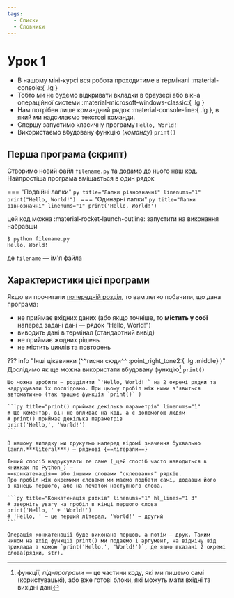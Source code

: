 ```yaml
---
tags:
  - Списки
  - Словники
---
```


# Урок 1
- В нашому міні-курсі вся робота проходитиме в терміналі :material-console:{ .lg }
- Тобто ми не будемо відкривати вкладки в браузері або вікна операційної системи :material-microsoft-windows-classic:{ .lg }
- Нам потрібен лише командний рядок :material-console-line:{ .lg }, в який ми надсилаємо текстові команди.
- Спершу запустимо класичну програму `Hello, World!`
- Використаємо вбудовану функцію (_команду_) `print()`
## Перша програма (скрипт)
Створимо новий файл `filename.py` та додамо до нього наш код.  
Найпростіша програма вміщається в один рядок

=== "Подвійні лапки"
    ```py title="Лапки рівнозначні" linenums="1"
    print("Hello, World!")
    ```
=== "Одинарні лапки"
    ```py title="Лапки рівнозначні" linenums="1"
    print('Hello, World!')
    ```

цей код можна :material-rocket-launch-outline: запустити на виконання набравши

<!-- termynal -->
```
$ python filename.py
Hello, World!
```

де `filename` — ім'я файла

## Характеристики цієї програми
Якщо ви прочитали [попередній розділ](../fundamentals.md#input-and-output-aka-io), то вам легко побачити, що дана програма:

- не приймає вхідних даних (або якщо точніше, то __містить у собі__  
    наперед задані дані — рядок "Hello, World!")
- виводить дані в термінал (стандартний вивід)
- не приймає жодних рішень
- не містить циклів та повторень

??? info "Інші цікавинки (^^тисни сюди^^ :point_right_tone2:{ .lg .middle} )"
    Дослідимо як ще можна використати вбудовану функцію[^1] `print()`

    Що можна зробити — розділити `'Hello, World!'` на 2 окремі рядки та надрукувати їх послідовно. При цьому пробіл між ними з'явиться автоматично (так працює функція `print()` )

    ```py title="print() приймає декілька параметрів" linenums="1"
    # Це коментар, він не впливає на код, а є допомогою людям
    # print() приймає декілька параметрів
    print('Hello,', 'World!')
    ```

    В нашому випадку ми друкуємо наперед відомі значення буквально (англ.***literal***) — рядкові {==літерали==}

    Інший спосіб надрукувати те саме (_цей спосіб часто наводиться в книжках по Python_) —  
    ==конкатенація== або іншими словами "склеювання" рядків.  
    Про пробіл між окремими словами ми маємо подбати самі, додавши його  
    в кінець першого, або на початок наступного слова.

    ```py title="Конкатенація рядків" linenums="1" hl_lines="1 3"
    # зверніть увагу на пробіл в кінці першого слова
    print('Hello, ' + 'World!')
    # 'Hello, ' — це перший літерал, 'World!' — другий
    ```
    
    Операція конкатенації буде виконана першою, а потім — друк. Таким чином на вхід функції print() ми подаємо 1 аргумент, на відміну від приклада з комою `print('Hello,', 'World!')`, де явно вказані 2 окремі слова(рядки, str).

[^1]: функції, *під–програми* — це частини коду, які ми пишемо самі (користувацькі), або вже готові блоки, які можуть мати вхідні та вихідні дані
